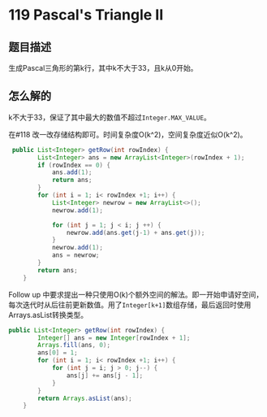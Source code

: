 # 119 Pascal's Triangle II

## 题目描述

生成Pascal三角形的第k行，其中k不大于33，且k从0开始。

## 怎么解的

k不大于33，保证了其中最大的数值不超过`Integer.MAX_VALUE`。

在#118 改一改存储结构即可。时间复杂度O(k^2)，空间复杂度近似O(k^2)。

```java
 public List<Integer> getRow(int rowIndex) {
        List<Integer> ans = new ArrayList<Integer>(rowIndex + 1);
        if (rowIndex == 0) {
            ans.add(1);
            return ans;
        }
        for (int i = 1; i< rowIndex +1; i++) {
            List<Integer> newrow = new ArrayList<>();
            newrow.add(1);

            for (int j = 1; j < i; j ++) {
                newrow.add(ans.get(j-1) + ans.get(j));
            }
            newrow.add(1);
            ans = newrow;
        }
        return ans;
    }
```

Follow up 中要求提出一种只使用O(k)个额外空间的解法。即一开始申请好空间，每次迭代时从后往前更新数值。用了`Integer[k+1]`数组存储，最后返回时使用Arrays.asList转换类型。

```java
public List<Integer> getRow(int rowIndex) {
        Integer[] ans = new Integer[rowIndex + 1];  
        Arrays.fill(ans, 0);
        ans[0] = 1;
        for (int i = 1; i< rowIndex +1; i++) {
            for (int j = i; j > 0; j--) {
                ans[j] += ans[j - 1];
            }
        }
        return Arrays.asList(ans);
    }
```
